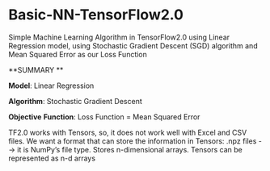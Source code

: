 # Basic-NN-TensorFlow2.0
Simple Machine Learning Algorithm in TensorFlow2.0 using Linear Regression model, using Stochastic Gradient Descent (SGD) algorithm and Mean Squared Error as our Loss Function

**SUMMARY
**

**Model**: Linear Regression

**Algorithm**: Stochastic Gradient Descent

**Objective** **Function**: Loss Function = Mean Squared Error


TF2.0 works with Tensors, so, it does not work well with Excel and CSV files.
We want a format that can store the information in Tensors: .npz files --> it is NumPy’s file type. Stores n-dimensional arrays.
Tensors can be represented as n-d arrays
